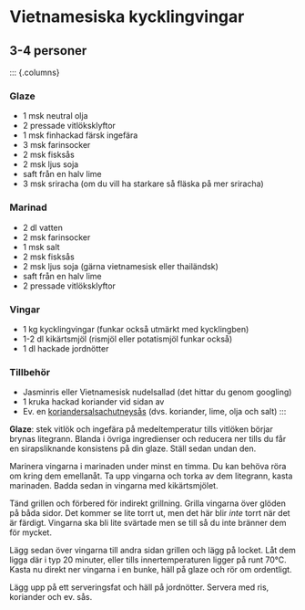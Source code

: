 # Vietnamesiska kycklingvingar

## 3-4 personer

::: {.columns}
### Glaze

-   1 msk neutral olja
-   2 pressade vitlöksklyftor
-   1 msk finhackad färsk ingefära
-   3 msk farinsocker
-   2 msk fisksås
-   2 msk ljus soja
-   saft från en halv lime
-   3 msk sriracha (om du vill ha starkare så fläska på mer sriracha)

### Marinad

-   2 dl vatten
-   2 msk farinsocker
-   1 msk salt
-   2 msk fisksås
-   2 msk ljus soja (gärna vietnamesisk eller thailändsk)
-   saft från en halv lime
-   2 pressade vitlöksklyftor

### Vingar

-   1 kg kycklingvingar (funkar också utmärkt med kycklingben)
-   1-2 dl kikärtsmjöl (rismjöl eller potatismjöl funkar också)
-   1 dl hackade jordnötter

### Tillbehör

-   Jasminris eller Vietnamesisk nudelsallad (det hittar du genom
    googling)
-   1 kruka hackad koriander vid sidan av
-   Ev. en
    [koriandersalsachutneysås](https://feeders.se/2018/03/08/koriandersalsachutneysas/)
    (dvs. koriander, lime, olja och salt)
:::

**Glaze**: stek vitlök och ingefära på medeltemperatur tills vitlöken
börjar brynas litegrann. Blanda i övriga ingredienser och reducera ner
tills du får en sirapsliknande konsistens på din glaze. Ställ sedan
undan den.

Marinera vingarna i marinaden under minst en timma. Du kan behöva röra
om kring dem emellanåt. Ta upp vingarna och torka av dem litegrann,
kasta marinaden. Badda sedan in vingarna med kikärtsmjölet.

Tänd grillen och förbered för indirekt grillning. Grilla vingarna över
glöden på båda sidor. Det kommer se lite torrt ut, men det här blir
*inte* torrt när det är färdigt. Vingarna ska bli lite svärtade men se
till så du inte bränner dem för mycket.

Lägg sedan över vingarna till andra sidan grillen och lägg på locket.
Låt dem ligga där i typ 20 minuter, eller tills innertemperaturen ligger
på runt 70°C. Kasta nu direkt ner vingarna i en bunke, häll på glaze och
rör om ordentligt.

Lägg upp på ett serveringsfat och häll på jordnötter. Servera med ris,
koriander och ev. sås.
